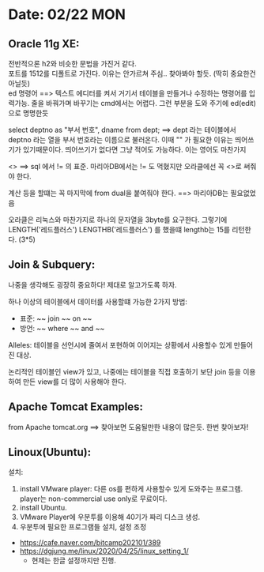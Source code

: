 # Date: 02/22 MON

## Oracle 11g XE:  
전반적으론 h2와 비슷한 문법을 가진거 같다.  
포트를 1512를 디폴트로 가진다. 이유는 안가르쳐 주심.. 찾아봐야 할듯. (딱히 중요한건 아닐듯)  
ed 명령어 ==> 텍스트 에디터를 켜서 거기서 테이블을 만들거나 수정하는 명령어를 입력가능. 줄을 바꿔가며 바꾸기는 cmd에서는 어렵다. 그런 부분을 도와 주기에 ed(edit)으로 명명한듯  

select deptno as "부서 번호", dname from dept; ==> dept 라는 테이블에서 deptno 라는 열을 부서 번호라는 이름으로 불러온다. 이때 "" 가 필요한 이유는 띄어쓰기가 있기때문이다. 띄어쓰기가 없다면 그냥 적어도 가능하다. 이는 영어도 마찬가지  

<> ==> sql 에서 != 의 표준. 마리아DB에서는 != 도 먹혔지만 오라클에선 꼭 <>로 써줘야 한다.  

계산 등을 할떄는 꼭 마지막에 from dual을 붙여줘야 한다. ==> 마리아DB는 필요없었음  

오라클은 리눅스와 마찬가지로 하나의 문자열을 3byte를 요구한다. 그렇기에 LENGTH('레드플러스') LENGTHB('레드플러스') 를 했을떄 lengthb는 15를 리턴한다. (3*5)  

## Join & Subquery:  
나중을 생각해도 굉장히 중요하다! 제대로 알고가도록 하자.  

하나 이상의 테이블에서 데이터를 사용할떄 가능한 2가지 방법:
  * 표준: ~~ join ~~  on ~~  
  * 방언: ~~ where ~~  and ~~  

Alleles: 테이블을 선언시에 줄여서 포현하여 이어지는 상황에서 사용할수 있게 만들어진 대상.

논리적인 테이블인 view가 있고, 나중에는 테이블을 직접 호출하기 보단 join 등을 이용하여 만든 view를 더 많이 사용해야 한다.

## Apache Tomcat Examples:
from Apache tomcat.org ==> 찾아보면 도움될만한 내용이 많은듯. 한번 찾아보자!

## Linoux(Ubuntu):
설치:
 1. install VMware player: 다른 os를 편하게 사용할수 있게 도와주는 프로그램. player는 non-commercial use only로 무료이다.
 2. install Ubuntu.
 3. VMware Player에 우분투를 이용해 40기가 짜리 디스크 생성.
 4. 우분투에 필요한 프로그램들 설치, 설정 조정
  * https://cafe.naver.com/bitcamp202101/389  
  * https://dgjung.me/linux/2020/04/25/linux_setting_1/  
    * 현제는 한글 설정까지만 진행. 
